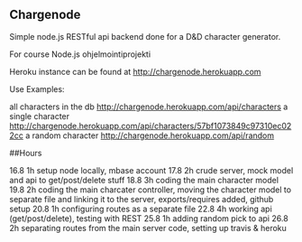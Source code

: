 ## Chargenode

Simple node.js RESTful api backend done for a D&D character generator.

For course Node.js ohjelmointiprojekti

Heroku instance can be found at http://chargenode.herokuapp.com

Use Examples:

all characters in the db http://chargenode.herokuapp.com/api/characters
a single character http://chargenode.herokuapp.com/api/characters/57bf1073849c97310ec022cc
a random character http://chargenode.herokuapp.com/api/random

##Hours

16.8	1h	setup node locally, mbase account
17.8	2h	crude server, mock model and api to get/post/delete stuff
18.8	3h	coding the main character model 
19.8	2h	coding the main charcater controller, moving the character model to separate file and linking it to the server, exports/requires added, github setup
20.8	1h	configuring routes as a separate file
22.8	4h	working api (get/post/delete), testing with REST
25.8	1h	adding random pick to api
26.8	2h	separating routes from the main server code, setting up travis & heroku


